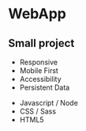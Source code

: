 # WebApp

<h2>Small project</h2>
<ul>
    <li>Responsive</li>
    <li>Mobile First</li>
    <li>Accessibility</li>
    <li>Persistent Data</li>
</ul>
<ul>
    <li>Javascript / Node</li>
    <li>CSS / Sass</li>
    <li>HTML5</li>
</ul>
